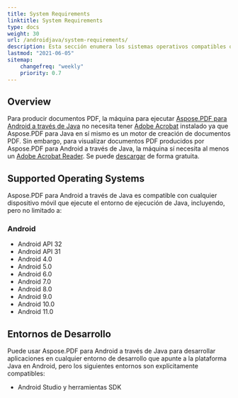 ```yaml
---
title: System Requirements
linktitle: System Requirements
type: docs
weight: 30
url: /androidjava/system-requirements/
description: Esta sección enumera los sistemas operativos compatibles que un desarrollador necesita para trabajar exitosamente con Aspose.PDF para Android a través de Java.
lastmod: "2021-06-05"
sitemap:
    changefreq: "weekly"
    priority: 0.7
---
```


## Overview

Para producir documentos PDF, la máquina para ejecutar [Aspose.PDF para Android a través de Java](https://products.aspose.com/pdf/android-java/) no necesita tener [Adobe Acrobat](https://www.adobe.com/acrobat/acrobat-pro.html) instalado ya que Aspose.PDF para Java en sí mismo es un motor de creación de documentos PDF. Sin embargo, para visualizar documentos PDF producidos por Aspose.PDF para Android a través de Java, la máquina sí necesita al menos un [Adobe Acrobat Reader](http://www.adobe.com/products/acrobat/readermain.html). Se puede [descargar](https://www.adobe.com/acrobat/pdf-reader.html) de forma gratuita.

## Supported Operating Systems

Aspose.PDF para Android a través de Java es compatible con cualquier dispositivo móvil que ejecute el entorno de ejecución de Java, incluyendo, pero no limitado a:

### Android

- Android API 32
- Android API 31
- Android 4.0
- Android 5.0
- Android 6.0
- Android 7.0
- Android 8.0
- Android 9.0
- Android 10.0
- Android 11.0


## Entornos de Desarrollo

Puede usar Aspose.PDF para Android a través de Java para desarrollar aplicaciones en cualquier entorno de desarrollo que apunte a la plataforma Java en Android, pero los siguientes entornos son explícitamente compatibles:

- Android Studio y herramientas SDK